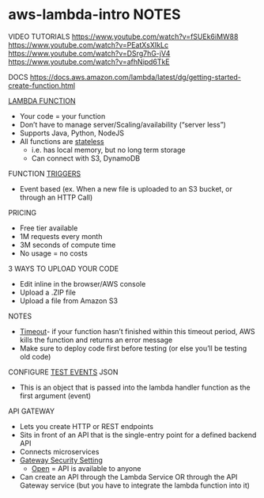# aws-lambda-intro NOTES

VIDEO TUTORIALS
https://www.youtube.com/watch?v=fSUEk6iMW88
https://www.youtube.com/watch?v=PEatXsXIkLc
https://www.youtube.com/watch?v=DSrg7hG-jV4
https://www.youtube.com/watch?v=afhNipd6TkE

DOCS
https://docs.aws.amazon.com/lambda/latest/dg/getting-started-create-function.html

<u>LAMBDA FUNCTION</u>
- Your code = your function
- Don’t have to manage server/Scaling/availability (“server less”)
- Supports Java, Python, NodeJS
- All functions are <u>stateless</u>
  - i.e. has local memory, but no long term storage
  - Can connect with S3, DynamoDB

FUNCTION <u>TRIGGERS</u>
- Event based (ex. When a new file is uploaded to an S3 bucket, or through an HTTP Call)

PRICING
- Free tier available
- 1M requests every month
- 3M seconds of compute time
- No usage = no costs

3 WAYS TO UPLOAD YOUR CODE
- Edit inline in the browser/AWS console
- Upload a .ZIP file
- Upload a file from Amazon S3

NOTES
- <u>Timeout</u>- if your function hasn’t finished within this timeout period, AWS kills the function and returns an error message
- Make sure to deploy code first before testing (or else you’ll be testing old code)

CONFIGURE <u>TEST EVENTS</u> JSON
- This is an object that is passed into the lambda handler function as the first argument (event)

API GATEWAY
- Lets you create HTTP or REST endpoints
- Sits in front of an API that is the single-entry point for a defined backend API
- Connects microservices
- <u>Gateway Security Setting</u>
  - <u>Open</u> = API is available to anyone
- Can create an API through the Lambda Service OR through the API Gateway service (but you have to integrate the lambda function into it)
